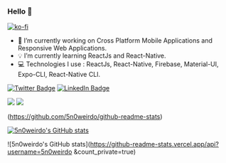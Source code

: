 ### Hello 👋

[![ko-fi](https://ko-fi.com/img/githubbutton_sm.svg)](https://ko-fi.com/Y8Y87FJUT)


- 🔭 I’m currently working on Cross Platform Mobile Applications and Responsive Web Applications. 
- 💡 I’m currently learning ReactJs and React-Native. 
- 💻 Technologies I use : ReactJs, React-Native, Firebase, Material-UI, Expo-CLI, React-Native CLI. 



[![Twitter Badge](https://img.shields.io/badge/Twitter-Profile-informational?style=flat&logo=twitter&logoColor=white&color=1CA2F1)](https://twitter.com/5n0weirdo_dev)
[![LinkedIn Badge](https://img.shields.io/badge/LinkedIn-Profile-informational?style=flat&logo=linkedin&logoColor=white&color=0D76A8)](https://www.linkedin.com/in/lm-snoweirdo-b314ba228) 


[](https://img.shields.io/badge/Code-Bootstrap-informational?style=flat&logo=angular&logoColor=white&color=4AB197)
![](https://img.shields.io/badge/Code-Javascript-informational?style=flat&logo=ionic&logoColor=white&color=4AB197)
![](https://img.shields.io/badge/Code-React-informational?style=flat&logo=react&logoColor=white&color=4AB197)


(https://github.com/5n0weirdo/github-readme-stats)

[![5n0weirdo's GitHub stats](https://github-readme-stats.vercel.app/api?username=5n0weirdo)](https://github.com/5n0weirdo/github-readme-stats) 

![5n0weirdo's GitHub stats](https://github-readme-stats.vercel.app/api?username=5n0weirdo &count_private=true) 
